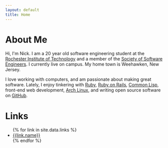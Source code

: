 ```yaml
---
layout: default
title: Home
---
```


# About Me

Hi, I'm Nick. I am a 20 year old software engineering student at the [Rochester
Institute of Technology](http://www.rit.edu/) and a member of the [Society of
Software Engineers](http://sse.se.rit.edu/). I currently live on campus. My home
town is Weehawken, New Jersey.

I love working with computers, and am passionate about making great software.
Lately, I enjoy tinkering with [Ruby](https://www.ruby-lang.org/en/), [Ruby on
Rails](http://rubyonrails.org/), [Common Lisp](http://common-lisp.net/),
front-end web development, [Arch Linux](https://www.archlinux.org/), and writing
open source software on [GitHub](https://github.com/).

# Links

<ul>
  {% for link in site.data.links %}
    <li>
      <a href="{{link.url}}" target="_blank">{{link.name}}</a>
    </li>
  {% endfor %}
</ul>
